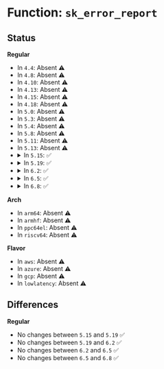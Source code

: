 # Function: <code>sk_error_report</code>

## Status
<b>Regular</b>
<ul>
<li>
In <code>4.4</code>: Absent ⚠️
</li>
<li>
In <code>4.8</code>: Absent ⚠️
</li>
<li>
In <code>4.10</code>: Absent ⚠️
</li>
<li>
In <code>4.13</code>: Absent ⚠️
</li>
<li>
In <code>4.15</code>: Absent ⚠️
</li>
<li>
In <code>4.18</code>: Absent ⚠️
</li>
<li>
In <code>5.0</code>: Absent ⚠️
</li>
<li>
In <code>5.3</code>: Absent ⚠️
</li>
<li>
In <code>5.4</code>: Absent ⚠️
</li>
<li>
In <code>5.8</code>: Absent ⚠️
</li>
<li>
In <code>5.11</code>: Absent ⚠️
</li>
<li>
In <code>5.13</code>: Absent ⚠️
</li>
<li>
<details>
<summary>In <code>5.15</code>: ✅</summary>

```c
void sk_error_report(struct sock *sk);
```

**Collision:** Unique Global

**Inline:** No

**Transformation:** False

**Instances:**

```
In net/core/sock.c (ffffffff81a79c40)
Location: net/core/sock.c:337
Inline: False
Direct callers:
  - net/core/skbuff.c:sock_dequeue_err_skb
  - net/core/skbuff.c:sock_queue_err_skb
  - net/core/skbuff.c:msg_zerocopy_callback
  - net/core/skmsg.c:sk_psock_backlog
  - net/netlink/af_netlink.c:netlink_ack
  - net/netlink/af_netlink.c:netlink_recvmsg
  - net/netlink/af_netlink.c:netlink_set_err
  - net/netlink/af_netlink.c:netlink_overrun
  - net/ipv4/tcp.c:tcp_disconnect
  - net/ipv4/tcp_input.c:tcp_reset
  - net/ipv4/tcp_timer.c:tcp_keepalive_timer
  - net/ipv4/tcp_timer.c:tcp_retransmit_timer
  - net/ipv4/tcp_timer.c:tcp_write_timeout
  - net/ipv4/tcp_ipv4.c:tcp_v4_err
  - net/ipv4/tcp_ipv4.c:tcp_v4_err
  - net/ipv4/raw.c:raw_abort
  - net/ipv4/raw.c:raw_icmp_error
  - net/ipv4/udp.c:udp_abort
  - net/ipv4/udp.c:__udp4_lib_err
  - net/ipv4/ping.c:ping_err
  - net/unix/af_unix.c:unix_dgram_disconnected
  - net/ipv6/udp.c:__udp6_lib_err
  - net/ipv6/raw.c:raw6_icmp_error
  - net/ipv6/tcp_ipv6.c:tcp_v6_err
  - net/ipv6/tcp_ipv6.c:tcp_v6_err
  - net/packet/af_packet.c:packet_notifier
  - net/packet/af_packet.c:packet_do_bind
  - net/xdp/xsk.c:xsk_notifier
  - net/mptcp/subflow.c:__mptcp_error_report
```
**Symbols:**

```
ffffffff81a79c40-ffffffff81a79ca8: sk_error_report (STB_GLOBAL)
```
</details>
</li>
<li>
<details>
<summary>In <code>5.19</code>: ✅</summary>

```c
void sk_error_report(struct sock *sk);
```

**Collision:** Unique Global

**Inline:** No

**Transformation:** False

**Instances:**

```
In net/core/sock.c (ffffffff81bedd10)
Location: net/core/sock.c:343
Inline: False
Direct callers:
  - net/core/skbuff.c:sock_dequeue_err_skb
  - net/core/skbuff.c:sock_queue_err_skb
  - net/core/skbuff.c:__msg_zerocopy_callback
  - net/core/skmsg.c:sk_psock_backlog
  - net/netlink/af_netlink.c:netlink_ack
  - net/netlink/af_netlink.c:netlink_recvmsg
  - net/netlink/af_netlink.c:netlink_set_err
  - net/netlink/af_netlink.c:netlink_overrun
  - net/ipv4/tcp.c:tcp_abort
  - net/ipv4/tcp.c:tcp_disconnect
  - net/ipv4/tcp_input.c:tcp_reset
  - net/ipv4/tcp_timer.c:tcp_keepalive_timer
  - net/ipv4/tcp_timer.c:tcp_write_timer_handler
  - net/ipv4/tcp_timer.c:tcp_retransmit_timer
  - net/ipv4/tcp_timer.c:tcp_write_timeout
  - net/ipv4/tcp_ipv4.c:tcp_v4_err
  - net/ipv4/tcp_ipv4.c:tcp_v4_err
  - net/ipv4/raw.c:raw_abort
  - net/ipv4/raw.c:raw_icmp_error
  - net/ipv4/udp.c:udp_abort
  - net/ipv4/udp.c:__udp4_lib_err
  - net/ipv4/ping.c:ping_err
  - net/unix/af_unix.c:unix_dgram_disconnected
  - net/ipv6/udp.c:__udp6_lib_err
  - net/ipv6/raw.c:raw6_icmp_error
  - net/ipv6/tcp_ipv6.c:tcp_v6_err
  - net/ipv6/tcp_ipv6.c:tcp_v6_err
  - net/packet/af_packet.c:packet_notifier
  - net/packet/af_packet.c:packet_do_bind
  - net/xdp/xsk.c:xsk_notifier
  - net/mptcp/protocol.c:mptcp_disconnect
  - net/mptcp/subflow.c:__mptcp_error_report
```
**Symbols:**

```
ffffffff81bedd10-ffffffff81bedd9a: sk_error_report (STB_GLOBAL)
```
</details>
</li>
<li>
<details>
<summary>In <code>6.2</code>: ✅</summary>

```c
void sk_error_report(struct sock *sk);
```

**Collision:** Unique Global

**Inline:** No

**Transformation:** False

**Instances:**

```
In net/core/sock.c (ffffffff81d9a250)
Location: net/core/sock.c:343
Inline: False
Direct callers:
  - net/core/skbuff.c:sock_dequeue_err_skb
  - net/core/skbuff.c:sock_queue_err_skb
  - net/core/skbuff.c:__msg_zerocopy_callback
  - net/core/skmsg.c:sk_psock_backlog
  - net/netlink/af_netlink.c:netlink_ack
  - net/netlink/af_netlink.c:netlink_recvmsg
  - net/netlink/af_netlink.c:netlink_set_err
  - net/netlink/af_netlink.c:netlink_overrun
  - net/ipv4/tcp.c:tcp_abort
  - net/ipv4/tcp.c:tcp_disconnect
  - net/ipv4/tcp_input.c:tcp_reset
  - net/ipv4/tcp_timer.c:tcp_keepalive_timer
  - net/ipv4/tcp_timer.c:tcp_retransmit_timer
  - net/ipv4/tcp_timer.c:tcp_write_timeout
  - net/ipv4/tcp_ipv4.c:tcp_v4_err
  - net/ipv4/tcp_ipv4.c:tcp_v4_err
  - net/ipv4/raw.c:raw_abort
  - net/ipv4/raw.c:raw_icmp_error
  - net/ipv4/udp.c:udp_abort
  - net/ipv4/udp.c:__udp4_lib_err
  - net/ipv4/ping.c:ping_err
  - net/unix/af_unix.c:unix_dgram_disconnected
  - net/ipv6/udp.c:__udp6_lib_err
  - net/ipv6/raw.c:raw6_icmp_error
  - net/ipv6/tcp_ipv6.c:tcp_v6_err
  - net/ipv6/tcp_ipv6.c:tcp_v6_err
  - net/packet/af_packet.c:packet_notifier
  - net/packet/af_packet.c:packet_do_bind
  - net/xdp/xsk.c:xsk_notifier
  - net/mptcp/protocol.c:mptcp_worker
  - net/mptcp/subflow.c:__mptcp_error_report
```
**Symbols:**

```
ffffffff81d9a250-ffffffff81d9a2da: sk_error_report (STB_GLOBAL)
```
</details>
</li>
<li>
<details>
<summary>In <code>6.5</code>: ✅</summary>

```c
void sk_error_report(struct sock *sk);
```

**Collision:** Unique Global

**Inline:** No

**Transformation:** False

**Instances:**

```
In net/core/sock.c (ffffffff81e08af0)
Location: net/core/sock.c:347
Inline: False
Direct callers:
  - net/core/skbuff.c:sock_dequeue_err_skb
  - net/core/skbuff.c:sock_queue_err_skb
  - net/core/skbuff.c:__msg_zerocopy_callback
  - net/core/skmsg.c:sk_psock_backlog
  - net/netlink/af_netlink.c:netlink_ack
  - net/netlink/af_netlink.c:netlink_recvmsg
  - net/netlink/af_netlink.c:netlink_set_err
  - net/netlink/af_netlink.c:netlink_overrun
  - net/ipv4/tcp.c:tcp_abort
  - net/ipv4/tcp.c:tcp_disconnect
  - net/ipv4/tcp_input.c:tcp_reset
  - net/ipv4/tcp_timer.c:tcp_keepalive_timer
  - net/ipv4/tcp_timer.c:tcp_retransmit_timer
  - net/ipv4/tcp_timer.c:tcp_write_timeout
  - net/ipv4/tcp_ipv4.c:tcp_v4_err
  - net/ipv4/tcp_ipv4.c:tcp_v4_err
  - net/ipv4/raw.c:raw_abort
  - net/ipv4/raw.c:raw_icmp_error
  - net/ipv4/udp.c:udp_abort
  - net/ipv4/udp.c:__udp4_lib_err
  - net/ipv4/udp.c:__udp4_lib_err
  - net/ipv4/ping.c:ping_err
  - net/unix/af_unix.c:unix_dgram_disconnected
  - net/ipv6/udp.c:__udp6_lib_err
  - net/ipv6/raw.c:raw6_icmp_error
  - net/ipv6/tcp_ipv6.c:tcp_v6_err
  - net/ipv6/tcp_ipv6.c:tcp_v6_err
  - net/packet/af_packet.c:packet_notifier
  - net/packet/af_packet.c:packet_do_bind
  - net/xdp/xsk.c:xsk_notifier
  - net/mptcp/protocol.c:mptcp_disconnect
  - net/mptcp/protocol.c:mptcp_worker
  - net/mptcp/subflow.c:__mptcp_error_report
```
**Symbols:**

```
ffffffff81e08af0-ffffffff81e08b7a: sk_error_report (STB_GLOBAL)
```
</details>
</li>
<li>
<details>
<summary>In <code>6.8</code>: ✅</summary>

```c
void sk_error_report(struct sock *sk);
```

**Collision:** Unique Global

**Inline:** No

**Transformation:** False

**Instances:**

```
In net/core/sock.c (ffffffff81ec5560)
Location: net/core/sock.c:344
Inline: False
Direct callers:
  - net/core/skbuff.c:sock_dequeue_err_skb
  - net/core/skbuff.c:sock_queue_err_skb
  - net/core/skbuff.c:__msg_zerocopy_callback
  - net/core/skmsg.c:sk_psock_backlog
  - net/netlink/af_netlink.c:netlink_ack
  - net/netlink/af_netlink.c:netlink_recvmsg
  - net/netlink/af_netlink.c:netlink_set_err
  - net/netlink/af_netlink.c:netlink_overrun
  - net/ipv4/tcp.c:tcp_abort
  - net/ipv4/tcp.c:tcp_disconnect
  - net/ipv4/tcp_input.c:tcp_reset
  - net/ipv4/tcp_timer.c:tcp_keepalive_timer
  - net/ipv4/tcp_timer.c:tcp_retransmit_timer
  - net/ipv4/tcp_timer.c:tcp_write_timeout
  - net/ipv4/tcp_ipv4.c:tcp_v4_err
  - net/ipv4/tcp_ipv4.c:tcp_v4_err
  - net/ipv4/raw.c:raw_abort
  - net/ipv4/raw.c:raw_icmp_error
  - net/ipv4/udp.c:udp_abort
  - net/ipv4/udp.c:__udp4_lib_err
  - net/ipv4/udp.c:__udp4_lib_err
  - net/ipv4/ping.c:ping_err
  - net/unix/af_unix.c:unix_dgram_disconnected
  - net/ipv6/udp.c:__udp6_lib_err
  - net/ipv6/raw.c:raw6_icmp_error
  - net/ipv6/tcp_ipv6.c:tcp_v6_err
  - net/ipv6/tcp_ipv6.c:tcp_v6_err
  - net/packet/af_packet.c:packet_notifier
  - net/packet/af_packet.c:packet_do_bind
  - net/xdp/xsk.c:xsk_notifier
  - net/mptcp/protocol.c:mptcp_disconnect
  - net/mptcp/protocol.c:mptcp_worker
  - net/mptcp/protocol.c:__mptcp_close_ssk
  - net/mptcp/protocol.c:__mptcp_error_report
```
**Symbols:**

```
ffffffff81ec5560-ffffffff81ec55ea: sk_error_report (STB_GLOBAL)
```
</details>
</li>
</ul>
<b>Arch</b>
<ul>
<li>
In <code>arm64</code>: Absent ⚠️
</li>
<li>
In <code>armhf</code>: Absent ⚠️
</li>
<li>
In <code>ppc64el</code>: Absent ⚠️
</li>
<li>
In <code>riscv64</code>: Absent ⚠️
</li>
</ul>
<b>Flavor</b>
<ul>
<li>
In <code>aws</code>: Absent ⚠️
</li>
<li>
In <code>azure</code>: Absent ⚠️
</li>
<li>
In <code>gcp</code>: Absent ⚠️
</li>
<li>
In <code>lowlatency</code>: Absent ⚠️
</li>
</ul>

## Differences
<b>Regular</b>
<ul>
<li>
No changes between <code>5.15</code> and <code>5.19</code> ✅
</li>
<li>
No changes between <code>5.19</code> and <code>6.2</code> ✅
</li>
<li>
No changes between <code>6.2</code> and <code>6.5</code> ✅
</li>
<li>
No changes between <code>6.5</code> and <code>6.8</code> ✅
</li>
</ul>
